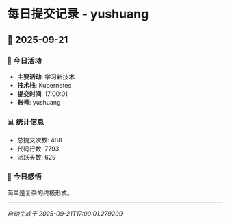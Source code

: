 # 每日提交记录 - yushuang

## 📅 2025-09-21

### 🎯 今日活动
- **主要活动**: 学习新技术
- **技术栈**: Kubernetes
- **提交时间**: 17:00:01
- **账号**: yushuang

### 📊 统计信息
- 总提交次数: 488
- 代码行数: 7793
- 活跃天数: 629

### 💭 今日感悟
简单是复杂的终极形式。

---
*自动生成于 2025-09-21T17:00:01.279209*
